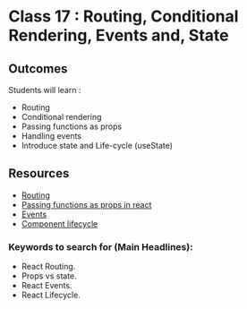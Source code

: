 # Class 17 : Routing, Conditional Rendering, Events and, State

## Outcomes

Students will learn :

- Routing
- Conditional rendering
- Passing functions as props
- Handling events
- Introduce state and Life-cycle (useState)


## Resources
* [Routing](https://www.tutorialspoint.com/reactjs/reactjs_router.htm)
* [Passing functions as props in react](https://reactjs.org/docs/faq-functions.html)
* [Events](https://blog.logrocket.com/a-guide-to-react-onclick-event-handlers-d411943b14dd/)
* [Component lifecycle](https://learn.co/lessons/react-component-lifecycle)

### Keywords to search for (Main Headlines):
* React Routing.
* Props vs state.
* React Events.
* React Lifecycle.
